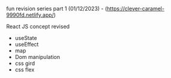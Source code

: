 fun revision series part 1 (01/12/2023) - (https://clever-caramel-9990fd.netlify.app/)

React JS concept revised 
- useState
- useEffect
- map
- Dom manipulation
- css gird
- css flex
  
